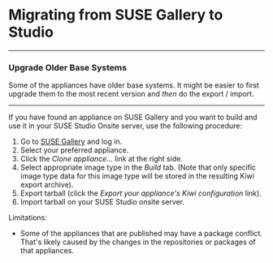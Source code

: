 # Migrating from SUSE Gallery to Studio

---
### Upgrade Older Base Systems

Some of the appliances have older base systems. It might be easier to first upgrade
them to the most recent version and *then* do the export / import.

---

If you have found an appliance on SUSE Gallery and you want to build and use it
in your SUSE Studio Onsite server, use the following procedure:

1. Go to [SUSE Gallery](http://susestudio.com/browse) and log in.
2. Select your preferred appliance.
3. Click the _Clone appliance..._ link at the right side.
4. Select appropriate image type in the _Build_ tab. (Note that only specific image type data for this image type will be stored in the resulting Kiwi export archive).
5. Export tarball (click the _Export your appliance\'s Kiwi configuration_ link).
6. Import tarball on your SUSE Studio onsite server.


Limitations:

* Some of the appliances that are published may have a package conflict. 
That's likely caused by the changes in the repositories or packages of that
appliances.
